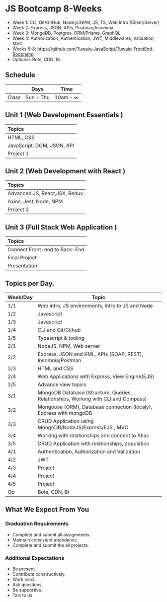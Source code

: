 # JS Bootcamp 8-Weeks

- Week 1: CLI, Git/GitHub, Node.js/NPM, JS, TS, Web Intro (Client/Server)
- Week 2: Express, JSON, APIs, Postman/Insomnia
- Week 3: MongoDB, Postgres, ORM/Prisma, GraphQL
- Week 4: Authorization, Authentication, JWT, Middlewares, Validation, MVC
- Weeks 5-8: https://github.com/Tuwaiq-JavaScript/Tuwaiq-FrontEnd-Bootcamp
- Optional: Bots, CDN, Br





## Schedule
|  | Days | Time |
| --- | ------------- | ------------- |
| Class | Sun - Thu  | 10am - ∞  |


## Unit 1 \(Web Development Essentials \)

| Topics |
| :--- |
| HTML, CSS |
| JavaScript, DOM, JSON, API |
| Project 1 | 


## Unit 2 \(Web Development with React \)

| Topics |
| :--- |
| Advanced JS, React,JSX, Redux |
| Axios, Jest, Node, NPM|
| Project 2 |

## Unit 3 \(Full Stack Web Application \)

| Topics |
| :--- |
| Connect Front-end to Back-End  | 
| Final Project |
| Presentation   |


## Topics per Day.

| Week/Day | Topic |
| --- | ------------- |
| 1/1 | Web intro, JS environments, Intro to JS and Node |
| 1/2 | Javascript |
| 1/3 | Javascript |
| 1/4 | CLI and Git/Github |
| 1/5 | Typescript & tooling |
| 2/1 | NodeJS, NPM, Web server |
| 2/2 | Express, JSON and XML, APIs (SOAP, REST), Insomnia/Postman |
| 2/3 | HTML and CSS |
| 2/4 | Web Applications with Express, View Engine(EJS) |
| 2/5 | Advance view topics |
| 3/1 | MongoDB Database (Structure, Queries, Relationships, Working with CLI and Compass) |
| 3/2 | Mongoose (ORM), Database connection (localy), Express with mongoDB |
| 3/3 | CRUD Application using MongoDB/NodeJS/Express/EJS , MVC |
| 3/4 | Working with relationships and connect to Atlas|
| 3/5 | CRUD Application with relationships, population |
| 4/1 | Authentication, Authorization and Validation |
| 4/2 | JWT |
| 4/3 | Project |
| 4/4 | Project |
| 4/5 | Project |
| Op | Bots, CDN, Br |


## What We Expect From You
### Graduation Requirements
* Complete and submit all assignments.
* Maintain consistent attendance.
* Complete and submit the all projects.
### Additional Expectations
* Be present.
* Contribute constructively.
* Work hard.
* Ask questions.
* Be supportive.
* Talk to us
